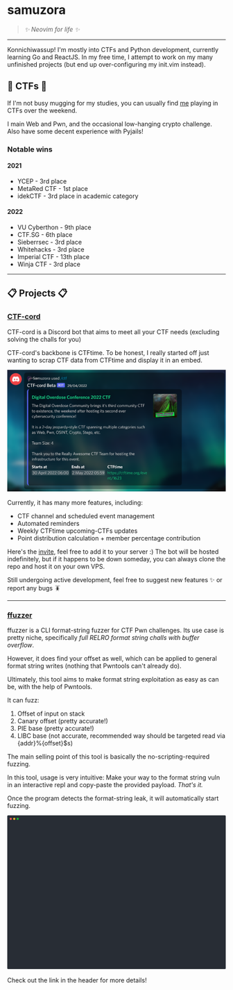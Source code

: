 # samuzora

> *:sparkles: Neovim for life :sparkles:*

---

Konnichiwassup! I'm mostly into CTFs and Python development, currently learning Go and ReactJS. In my free time, I attempt to work on my 
many unfinished projects (but end up over-configuring my init.vim instead). 

## :triangular_flag_on_post: CTFs :triangular_flag_on_post:

If I'm not busy mugging for my studies, you can usually find [me](https://ctftime.org/team/177451) playing in CTFs over the weekend. 

I main Web and Pwn, and the occasional low-hanging crypto challenge. 
Also have some decent experience with Pyjails!

### Notable wins

#### 2021

* YCEP - 3rd place
* MetaRed CTF - 1st place
* idekCTF - 3rd place in academic category

#### 2022

* VU Cyberthon - 9th place
* CTF.SG - 6th place
* Sieberrsec - 3rd place
* Whitehacks - 3rd place
* Imperial CTF - 13th place
* Winja CTF - 3rd place

---

## :clipboard: Projects :clipboard:

### [CTF-cord](https://github.com/samuzora/CTF-cord)

CTF-cord is a Discord bot that aims to meet all your CTF needs 
(excluding solving the challs for you)

CTF-cord's backbone is CTFtime. To be honest, I really started off just wanting to scrap CTF data from CTFtime
and display it in an embed. 

![Embed](./files/ctftime-embed.png)

Currently, it has many more features, including:

* CTF channel and scheduled event management
* Automated reminders 
* Weekly CTFtime upcoming-CTFs updates
* Point distribution calculation + member percentage contribution

Here's the [invite](https://discord.com/api/oauth2/authorize?client_id=934122115366547526&permissions=541434768464&scope=bot%20applications.commands), feel free to add it to your server :) The bot will be hosted indefinitely, but if it happens to be down someday, you can always clone the repo and host it on your own VPS.

Still undergoing active development, feel free to suggest new features :sparkles: or report any bugs :cockroach:

---

### [ffuzzer](https://github.com/samuzora/ffuzzer)

ffuzzer is a CLI format-string fuzzer for CTF Pwn challenges. Its use case is pretty niche, 
specifically *full RELRO format string challs with buffer overflow*. 

However, it does find your offset as well, which can be applied to general format string writes (nothing that Pwntools can't
already do). 

Ultimately, this tool aims to make format string exploitation as easy as can be, with the help of Pwntools. 

It can fuzz:

1. Offset of input on stack
2. Canary offset (pretty accurate!)
3. PIE base (pretty accurate!)
4. LIBC base (not accurate, recommended way should be targeted read via {addr}%{offset}$s)

The main selling point of this tool is basically the no-scripting-required fuzzing.

In this tool, usage is very intuitive: Make your way to the format string vuln in an interactive 
repl and copy-paste the provided payload. *That's it.* 

Once the program detects the format-string leak, it will automatically start fuzzing.

![ffuzzer in action!](./files/ffuzzer.svg)

Check out the link in the header for more details!

